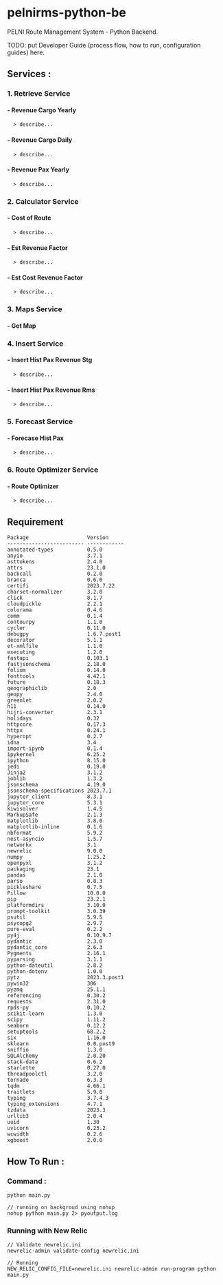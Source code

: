# pelnirms-python-be
PELNI Route Management System - Python Backend.

TODO: put Developer Guide (process flow, how to run, configuration guides) here.

## Services :
 ### 1. Retrieve Service
   #### - Revenue Cargo Yearly
      > describe...
   #### - Revenue Cargo Daily
      > describe...
   #### - Revenue Pax Yearly
      > describe...
### 2. Calculator Service
   #### - Cost of Route
      > describe...
   ####  - Est Revenue Factor
      > describe...
   #### - Est Cost Revenue Factor
      > describe...
### 3. Maps Service
   #### - Get Map
### 4. Insert Service
   #### - Insert Hist Pax Revenue Stg
      > describe...
   #### - Insert Hist Pax Revenue Rms
      > describe...
### 5. Forecast Service
   #### - Forecase Hist Pax
      > describe...
### 6. Route Optimizer Service
   #### - Route Optimizer
      > describe...

## Requirement 
   ```
   Package                   Version
   ------------------------- ------------
   annotated-types           0.5.0
   anyio                     3.7.1
   asttokens                 2.4.0
   attrs                     23.1.0
   backcall                  0.2.0
   branca                    0.6.0
   certifi                   2023.7.22
   charset-normalizer        3.2.0
   click                     8.1.7
   cloudpickle               2.2.1
   colorama                  0.4.6
   comm                      0.1.4
   contourpy                 1.1.0
   cycler                    0.11.0
   debugpy                   1.6.7.post1
   decorator                 5.1.1
   et-xmlfile                1.1.0
   executing                 1.2.0
   fastapi                   0.103.1
   fastjsonschema            2.18.0
   folium                    0.14.0
   fonttools                 4.42.1
   future                    0.18.3
   geographiclib             2.0
   geopy                     2.4.0
   greenlet                  2.0.2
   h11                       0.14.0
   hijri-converter           2.3.1
   holidays                  0.32
   httpcore                  0.17.3
   httpx                     0.24.1
   hyperopt                  0.2.7
   idna                      3.4
   import-ipynb              0.1.4
   ipykernel                 6.25.2
   ipython                   8.15.0
   jedi                      0.19.0
   Jinja2                    3.1.2
   joblib                    1.3.2
   jsonschema                4.19.0
   jsonschema-specifications 2023.7.1
   jupyter_client            8.3.1
   jupyter_core              5.3.1
   kiwisolver                1.4.5
   MarkupSafe                2.1.3
   matplotlib                3.8.0
   matplotlib-inline         0.1.6
   nbformat                  5.9.2
   nest-asyncio              1.5.7
   networkx                  3.1
   newrelic                  9.0.0
   numpy                     1.25.2
   openpyxl                  3.1.2
   packaging                 23.1
   pandas                    2.1.0
   parso                     0.8.3
   pickleshare               0.7.5
   Pillow                    10.0.0
   pip                       23.2.1
   platformdirs              3.10.0
   prompt-toolkit            3.0.39
   psutil                    5.9.5
   psycopg2                  2.9.7
   pure-eval                 0.2.2
   py4j                      0.10.9.7
   pydantic                  2.3.0
   pydantic_core             2.6.3
   Pygments                  2.16.1
   pyparsing                 3.1.1
   python-dateutil           2.8.2
   python-dotenv             1.0.0
   pytz                      2023.3.post1
   pywin32                   306
   pyzmq                     25.1.1
   referencing               0.30.2
   requests                  2.31.0
   rpds-py                   0.10.2
   scikit-learn              1.3.0
   scipy                     1.11.2
   seaborn                   0.12.2
   setuptools                68.2.2
   six                       1.16.0
   sklearn                   0.0.post9
   sniffio                   1.3.0
   SQLAlchemy                2.0.20
   stack-data                0.6.2
   starlette                 0.27.0
   threadpoolctl             3.2.0
   tornado                   6.3.3
   tqdm                      4.66.1
   traitlets                 5.9.0
   typing                    3.7.4.3
   typing_extensions         4.7.1
   tzdata                    2023.3
   urllib3                   2.0.4
   uuid                      1.30
   uvicorn                   0.23.2
   wcwidth                   0.2.6
   xgboost                   2.0.0
   ```

## How To Run :
### Command : 
   ```
   python main.py

   // running on backgroud using nohup
   nohup python main.py 2> pyoutput.log 
   ```
### Running with New Relic 
   ```
   // Validate newrelic.ini
   newrelic-admin validate-config newrelic.ini

   // Running
   NEW_RELIC_CONFIG_FILE=newrelic.ini newrelic-admin run-program python main.py
   ```
